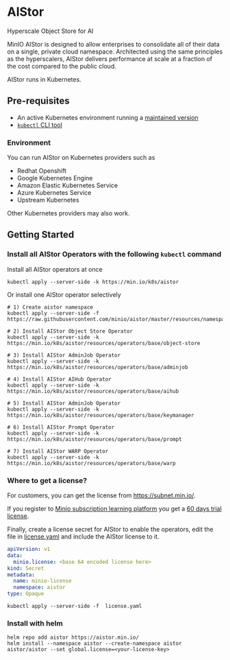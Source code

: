 # AIStor

Hyperscale Object Store for AI

MinIO AIStor is designed to allow enterprises to consolidate all of
their data on a single, private cloud namespace. Architected using
the same principles as the hyperscalers, AIStor delivers performance
at scale at a fraction of the cost compared to the public cloud.

AIStor runs in Kubernetes.

## Pre-requisites

* An active Kubernetes environment running a [maintained version](https://kubernetes.io/releases/)
* [`kubectl` CLI tool](https://kubernetes.io/docs/tasks/tools/#kubectl)

### Environment

You can run AIStor on Kubernetes providers such as

- Redhat Openshift
- Google Kubernetes Engine
- Amazon Elastic Kubernetes Service
- Azure Kubernetes Service
- Upstream Kubernetes

Other Kubernetes providers may also work.

## Getting Started

### Install all AIStor Operators with the following `kubectl` command

Install all AIStor operators at once

```shell
kubectl apply --server-side -k https://min.io/k8s/aistor
```

Or install one AIStor operator selectively

```shell
# 1) Create aistor namespace
kubectl apply --server-side -f https://raw.githubusercontent.com/minio/aistor/master/resources/namespace.yaml

# 2) Install AIStor Object Store Operator
kubectl apply --server-side -k https://min.io/k8s/aistor/resources/operators/base/object-store

# 3) Install AIStor AdminJob Operator
kubectl apply --server-side -k https://min.io/k8s/aistor/resources/operators/base/adminjob

# 4) Install AIStor AIHub Operator
kubectl apply --server-side -k https://min.io/k8s/aistor/resources/operators/base/aihub

# 5) Install AIStor AdminJob Operator
kubectl apply --server-side -k https://min.io/k8s/aistor/resources/operators/base/keymanager

# 6) Install AIStor Prompt Operator
kubectl apply --server-side -k https://min.io/k8s/aistor/resources/operators/base/prompt

# 7) Install AIStor WARP Operator
kubectl apply --server-side -k https://min.io/k8s/aistor/resources/operators/base/warp
```

### Where to get a license?

For customers, you can get the license from https://subnet.min.io/.

If you register to [Minio subscription learning platform](https://min.io/training#training-nav) you get a [60 days trial license](https://min.io/training/learningsubscription?ref=blog.min.io#subscription-trial-license).

Finally, create a license secret for AIStor to enable the operators, edit the file in [license.yaml](resources/license.yaml) and include the AIStor license to it.

```yaml
apiVersion: v1
data:
  minio.license: <base 64 encoded license here>
kind: Secret
metadata:
  name: minio-license
  namespace: aistor
type: Opaque
```

```shell
kubectl apply --server-side -f  license.yaml
```

### Install with helm

```shell
helm repo add aistor https://aistor.min.io/
helm install --namespace aistor --create-namespace aistor aistor/aistor --set global.license=<your-license-key>
```
